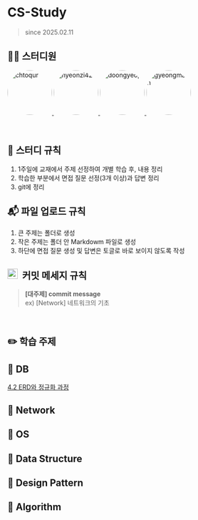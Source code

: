 # CS-Study
> since 2025.02.11

## 🧑‍💻 스터디원

<p>
<a href="https://github.com/chtoqur">
    <img src="https://github.com/chtoqur.png" alt="chtoqur" style="width: 100px; height: 100px; border-radius: 50%;">
  </a>
  <a href="https://github.com/hyeonzi423">
    <img src="https://github.com/hyeonzi423.png" alt="hyeonzi423" style="width: 100px; height: 100px; border-radius: 50%;">
  </a>
  <a href="https://github.com/doongyeop">
    <img src="https://github.com/doongyeop.png" alt="doongyeop" style="width: 100px; height: 100px; border-radius: 50%;">
  </a>
  <a href="https://github.com/gyeongmann">
    <img src="https://github.com/gyeongmann.png" alt="gyeongmann" style="width: 100px; height: 100px; border-radius: 50%;">
  </a>
</p>

<br>

## 🎲 스터디 규칙
1. 1주일에 교재에서 주제 선정하여 개별 학습 후, 내용 정리
2. 학습한 부분에서 면접 질문 선정(3개 이상)과 답변 정리
3. git에 정리

## 📬 파일 업로드 규칙
1. 큰 주제는 폴더로 생성
2. 작은 주제는 폴더 안 Markdowm 파일로 생성
3. 하단에 면접 질문 생성 및 답변은 토글로 바로 보이지 않도록 작성

## <img src="https://github.com/user-attachments/assets/4babd31b-a553-4c3d-8c3a-fbd311e88f33" width="23" height="23"> &nbsp;커밋 메세지 규칙

> **[대주제] commit message** <br>
ex) [Network] 네트워크의 기초

<br>

## ✏️ 학습 주제
📌 DB
---
[4.2 ERD와 정규화 과정](https://github.com/hyeonzi423/CS-Study/blob/main/Database/4.2%20ERD와%20정규화%20과정.md)


📌 Network
---

📌 OS
---

📌 Data Structure
---

📌 Design Pattern
---

📌 Algorithm
---


